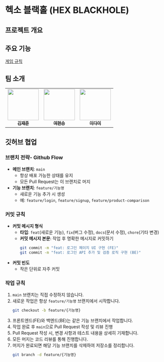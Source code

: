 # 헥소 블랙홀 (HEX BLACKHOLE)

## 프로젝트 개요


## 주요 기능

[게임 규칙](./game/Rulebook(KR).md)

## 팀 소개

<table>
  <tr>
    <td align="center"><a href="https://github.com/zooniezi"><img src="https://avatars.githubusercontent.com/u/75923015?v=4" width="100px;" alt=""/><br /><sub><b>
 김재준</b></sub></a><br /></td>
    <td align="center"><a href="https://github.com/hyvnsevng"><img src="https://avatars.githubusercontent.com/u/175284278?v=4" width="100px;" alt=""/><br /><sub><b>
 여현승</b></sub></a><br /></td>
    <td align="center"><a href="https://github.com/ebeleey"><img src="https://avatars.githubusercontent.com/u/175283788?v=4" width="100px;" alt=""/><br /><sub><b>
이다이</b></sub></a><br /></td>
</table>

## 깃허브 협업

### 브랜치 전략- Github Flow
- **메인 브랜치**: `main`
  - 항상 배포 가능한 상태를 유지
  - 모든 Pull Request는 이 브랜치로 머지
- **기능 브랜치**: `feature/기능명`
  - 새로운 기능 추가 시 생성
  - 예: `feature/login`, `feature/signup`, `feature/product-comparison`

### 커밋 규칙
- **커밋 메시지 형식**
  - **타입**: `feat`(새로운 기능), `fix`(버그 수정), `docs`(문서 수정), `chore`(기타 변경)
  - **커밋 메시지 본문**: 작업 후 명확한 메시지로 커밋하기
    ```bash
    git commit -m "feat: 로그인 페이지 UI 구현 (FE)"
    git commit -m "feat: 로그인 API 추가 및 검증 로직 구현 (BE)"
    ```
- **커밋 빈도**
  - 작은 단위로 자주 커밋

### 작업 규칙
1. `main` 브랜치는 직접 수정하지 않습니다.
2. 새로운 작업은 항상 `feature/기능명` 브랜치에서 시작합니다.
    ```bash
    git checkout -b feature/{기능명}
    ```
3. 프론트엔드(FE)와 백엔드(BE)는 같은 기능 브랜치에서 작업합니다.
4. 작업 완료 후 `main`으로 Pull Request 작성 및 리뷰 진행
5. Pull Request 작성 시, 변경 사항과 테스트 내용을 상세히 기재합니다.
6. 모든 머지는 코드 리뷰를 통해 진행합니다.
5. 머지가 완료되면 해당 기능 브랜치를 삭제하여 저장소를 정리합니다.
    ```bash
    git branch -d feature/{기능명}
    ```